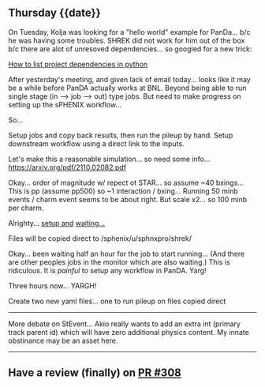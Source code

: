 ## Thursday {{date}}

On Tuesday, Kolja was looking for a "hello world" example for PanDa... b/c he was having some troubles.   SHREK  did not work for him out of the box b/c there are alot of unresoved dependencies...  so googled for a new trick:

[How to list project dependencies in python](https://stackoverflow.com/questions/42237072/list-dependencies-in-python)

After yesterday's meeting, and given lack of email today... looks like it may be a while before PanDA actually works at BNL.  Beyond being able to run single stage (in --> job --> out) type jobs.  But need to make progress on setting up the sPHENIX workflow...

So...

Setup jobs and copy back results, then run the pileup by hand.  Setup downstream workflow using a direct link to the inputs.  

Let's make this a reasonable simulation... so need some info...
https://arxiv.org/pdf/2110.02082.pdf

Okay... order of magnitude w/ repect ot STAR... so assume ~40 bxings... This is pp (assume pp500) so ~1 interaction / bxing...  Running 50 minb events / charm event seems to be about right.  But scale x2... so 100 minb per charm.

Alrighty... [setup and](https://panda-doma.cern.ch/tasks/?jeditaskid=67170|67171) [waiting...](https://www.youtube.com/watch?v=uMyCa35_mOg)

Files will be copied direct to /sphenix/u/sphnxpro/shrek/

Okay... been waiting half an hour for the job to start running... (And there are other peoples jobs in the monitor which are also waiting.)  This is ridiculous. It is *painful* to setup any workflow in PanDA.  Yarg!

Three hours now...  YARGH!

Create two new yaml files... one to run pileup on files copied direct

---

More debate on StEvent... Akio really wants to add an extra int (primary track parent id) which will have zero additional physics content.   My innate obstinance may be an asset here.

---

Have a review (finally) on [PR #308](https://github.com/star-bnl/star-sw/pull/308/checks)
- 


